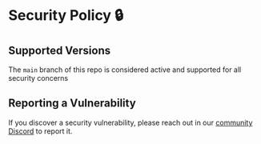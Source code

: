 # Security Policy 🔒

## Supported Versions

The `main` branch of this repo is considered active and supported for all security concerns

## Reporting a Vulnerability

If you discover a security vulnerability, please reach out in our [community Discord](https://discord.gg/VGq6xtTD) to report it.
